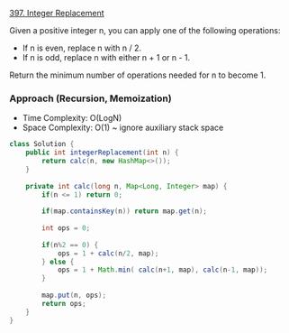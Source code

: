 [397. Integer Replacement](https://leetcode.com/problems/integer-replacement/)

Given a positive integer n, you can apply one of the following operations:

- If n is even, replace n with n / 2.
- If n is odd, replace n with either n + 1 or n - 1.

Return the minimum number of operations needed for n to become 1.

### Approach (Recursion, Memoization)

- Time Complexity: O(LogN)
- Space Complexity: O(1) ~ ignore auxiliary stack space

```java
class Solution {
    public int integerReplacement(int n) {
        return calc(n, new HashMap<>());
    }
    
    private int calc(long n, Map<Long, Integer> map) {        
        if(n <= 1) return 0;
        
        if(map.containsKey(n)) return map.get(n);
        
        int ops = 0;
        
        if(n%2 == 0) {
            ops = 1 + calc(n/2, map);
        } else {
            ops = 1 + Math.min( calc(n+1, map), calc(n-1, map));
        }
        
        map.put(n, ops);
        return ops;
    }
}
```